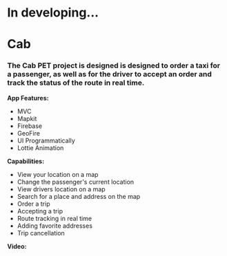  # **In developing...**

# Cab
### The Cab PET project is designed is designed to order a taxi for a passenger, as well as for the driver to accept an order and track the status of the route in real time.

__App Features:__
* MVC
* Mapkit
* Firebase
* GeoFire
* UI Programmatically
* Lottie Animation

__Capabilities:__
* View your location on a map
* Change the passenger's current location
* View drivers location on a map
* Search for a place and address on the map
* Order a trip
* Accepting a trip
* Route tracking in real time
* Adding favorite addresses
* Trip cancellation

__Video:__
